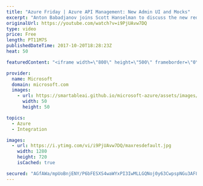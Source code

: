 ```yaml
---
title: "Azure Friday | Azure API Management: New Admin UI and Mocks"
excerpt: "Anton Babadjanov joins Scott Hanselman to discuss the new redesigned administrative UI for API Management. Also, see how it enables a design-first approach with the ability to produce simulated (mocked) API responses.  API Management Documentation (docs): https://docs.microsoft.com/en-us/azure/api-management/"
originalUrl: https://youtube.com/watch?v=i9PjUAvw7DQ
type: video
price: Free
length: PT11M7S
publishedDateTime: 2017-10-20T18:28:23Z
heat: 50

featuredContent: "<iframe width=\"800\" height=\"500\" frameborder=\"0\" src=\"https://www.youtube.com/embed/i9PjUAvw7DQ\" allow=\"accelerometer; autoplay; encrypted-media; gyroscope; picture-in-picture\" allowfullscreen></iframe>"

provider:
  name: Microsoft
  domain: microsoft.com
  images:
    - url: https://smartableai.github.io/microsoft-azure/assets/images/organizations/microsoft.com-50x50.jpg
      width: 50
      height: 50

topics:
  - Azure
  - Integration

images:
  - url: https://i.ytimg.com/vi/i9PjUAvw7DQ/maxresdefault.jpg
    width: 1280
    height: 720
    isCached: true

secured: "AGfAWa/mpUoBnjENY/P6bFESXS4waWYxPI3IwMLLGQNoj0y63CwpspNGu3AF84OY/Z5K5HuhQ3AzyR1SMNXGBMI/wGNq0npY3YVM+iCBRpTnGUTg3+UZiix0/HvkIG60VS5UCGaxE9pcnbgne9sMSGZzSpRV5ufYr7VJ7bnNMEr9r/lmptk6GAMjOnlo940tE0MHOppJAuAM+XKB4uwM+5uFmNkYovsIMDZqEEn89b9VwR+YvgB5HTY1vsRXbPwi7r3obiVx0+mRCfNG/kREwzpFEh+jQujplGlp9uFOVdzFZ/Oshf9WtlgciQb3l7Ced7AD3dTxk0OGhlaD+/seNOqHWS1VhG/6kHIXhVf5zs0ySZp6ZnekRNQ6jJly1Dc8YeLgbjPj75/e2iSLN0mVGdJjjG4Xd52pZ94c2/AT1Ok=;2EPamlAA+COsX/m5Wfj4SA=="
---
```


